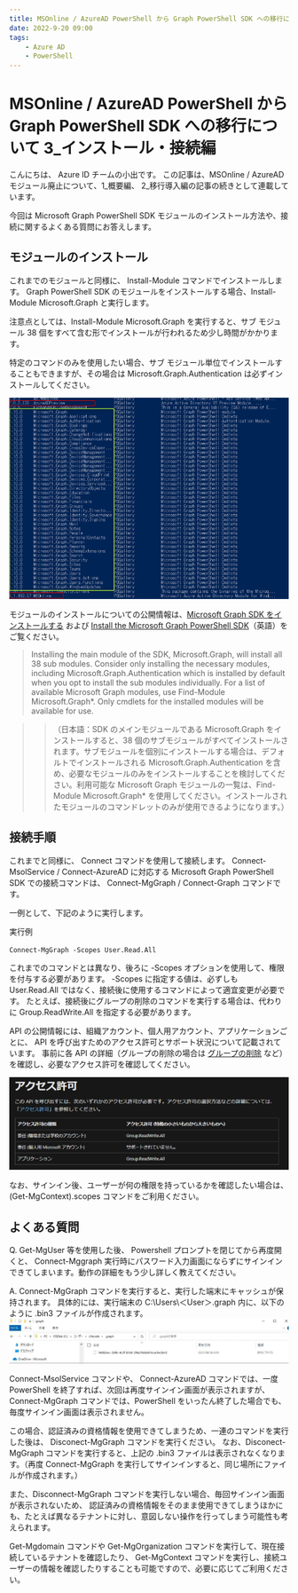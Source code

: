 ```yaml
---
title: MSOnline / AzureAD PowerShell から Graph PowerShell SDK への移行について 3_インストール・接続編
date: 2022-9-20 09:00
tags:
    - Azure AD
    - PowerShell
---
```



# MSOnline / AzureAD PowerShell から Graph PowerShell SDK への移行について 3_インストール・接続編

こんにちは、 Azure ID チームの小出です。
この記事は、MSOnline / AzureAD モジュール廃止について、1_概要編、 2_移行導入編の記事の続きとして連載しています。


今回は Microsoft Graph PowerShell SDK モジュールのインストール方法や、接続に関するよくある質問にお答えします。


## モジュールのインストール
これまでのモジュールと同様に、 Install-Module コマンドでインストールします。
Graph PowerShell SDK のモジュールをインストールする場合、Install-Module Microsoft.Graph と実行します。

注意点としては、Install-Module Microsoft.Graph を実行すると、サブ モジュール 38 個をすべて含む形でインストールが行われるため少し時間がかかります。

特定のコマンドのみを使用したい場合、サブ モジュール単位でインストールすることもできますが、その場合は Microsoft.Graph.Authentication は必ずインストールしてください。

![](./azuread-module-retirement3/azuread-module-retirement3-image1.png)




モジュールのインストールについての公開情報は、[Microsoft Graph SDK をインストールする](https://docs.microsoft.com/ja-jp/graph/sdks/sdk-installation#install-the-microsoft-graph-powershell-sdk) および [Install the Microsoft Graph PowerShell SDK](https://docs.microsoft.com/ja-jp/powershell/microsoftgraph/installation?toc=%2Fgraph%2Ftoc.json&view=graph-powershell-1.0)（英語）をご覧ください。


> Installing the main module of the SDK, Microsoft.Graph, will install all 38 sub modules. Consider only installing the necessary modules, including Microsoft.Graph.Authentication which is installed by default when you opt to install the sub modules individually. For a list of available Microsoft Graph modules, use Find-Module Microsoft.Graph*. Only cmdlets for the installed modules will be available for use.

>> （日本語：SDK のメインモジュールである Microsoft.Graph をインストールすると、38 個のサブモジュールがすべてインストールされます。サブモジュールを個別にインストールする場合は、デフォルトでインストールされる Microsoft.Graph.Authentication を含め、必要なモジュールのみをインストールすることを検討してください。利用可能な Microsoft Graph モジュールの一覧は、Find-Module Microsoft.Graph* を使用してください。インストールされたモジュールのコマンドレットのみが使用できるようになります。）


## 接続手順
これまでと同様に、 Connect コマンドを使用して接続します。
Connect-MsolService / Connect-AzureAD に対応する Microsoft Graph PowerShell SDK での接続コマンドは、 Connect-MgGraph / Connect-Graph コマンドです。

一例として、下記のように実行します。

実行例

``Connect-MgGraph -Scopes User.Read.All``

これまでのコマンドとは異なり、後ろに -Scopes オプションを使用して、権限を付与する必要があります。
-Scopes に指定する値は、必ずしも User.Read.All ではなく、接続後に使用するコマンドによって適宜変更が必要です。
たとえば、接続後にグループの削除のコマンドを実行する場合は、代わりに Group.ReadWrite.All を指定する必要があります。

API の公開情報には、組織アカウント、個人用アカウント、アプリケーションごとに、 API を呼び出すためのアクセス許可とサポート状況について記載されています。
事前に各 API の詳細（グループの削除の場合は [グループの削除](https://docs.microsoft.com/ja-jp/graph/api/group-delete?view=graph-rest-1.0&tabs=http) など）を確認し、必要なアクセス許可を確認してください。

![](./azuread-module-retirement3/azuread-module-retirement3-image2.png)

なお、サインイン後、ユーザーが何の権限を持っているかを確認したい場合は、 (Get-MgContext).scopes コマンドをご利用ください。


## よくある質問
Q. Get-MgUser 等を使用した後、 Powershell プロンプトを閉じてから再度開くと、 Connect-Mggraph 実行時にパスワード入力画面にならずにサインインできてしまいます。動作の詳細をもう少し詳しく教えてください。

A. Connect-MgGraph コマンドを実行すると、実行した端末にキャッシュが保持されます。
具体的には、実行端末の C:\Users\＜User＞\.graph 内に、以下のように .bin3 ファイルが作成されます。
![](./azuread-module-retirement3/azuread-module-retirement3-image3.png)
 
Connect-MsolService コマンドや、 Connect-AzureAD コマンドでは、一度 PowerShell を終了すれば、次回は再度サインイン画面が表示されますが、
Connect-MgGraph コマンドでは、PowerShell をいったん終了した場合でも、毎度サインイン画面は表示されません。

この場合、認証済みの資格情報を使用できてしまうため、一連のコマンドを実行した後は、 Disconect-MgGraph コマンドを実行ください。
なお、Disconect-MgGraph コマンドを実行すると、上記の .bin3 ファイルは表示されなくなります。（再度 Connect-MgGraph を実行してサインインすると、同じ場所にファイルが作成されます。）
 
また、Disconnect-MgGraph コマンドを実行しない場合、毎回サインイン画面が表示されないため、
認証済みの資格情報をそのまま使用できてしまうほかにも、たとえば異なるテナントに対し、意図しない操作を行ってしまう可能性も考えられます。

Get-Mgdomain コマンドや Get-MgOrganization コマンドを実行して、現在接続しているテナントを確認したり、 Get-MgContext コマンドを実行し、接続ユーザーの情報を確認したりすることも可能ですので、必要に応じてご利用ください。

